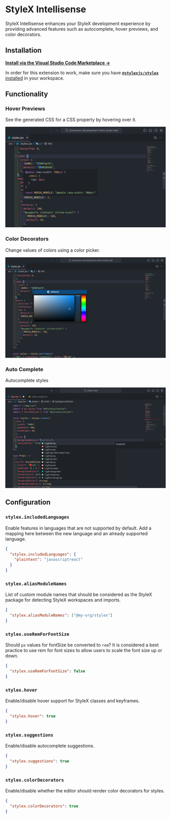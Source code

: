 # StyleX Intellisense

StyleX Intellisense enhances your StyleX development experience by providing advanced features such as autocomplete, hover previews, and color decorators.

## Installation

**[Install via the Visual Studio Code Marketplace →](https://marketplace.visualstudio.com/items?itemName=yash-singh.stylex)**

In order for this extension to work, make sure you have [**`@stylexjs/stylex`** installed](https://stylexjs.com/docs/learn/installation/) in your workspace.

## Functionality

### Hover Previews

See the generated CSS for a CSS property by hovering over it.

![Hover Preview](./assets/hover-preview.png)

### Color Decorators

Change values of colors using a color picker.

![Color Picker](./assets/color-picker.png)

### Auto Complete

Autocomplete styles

![Autocomplete](./assets/autocomplete.png)

## Configuration

### `stylex.includedLanguages`

Enable features in languages that are not supported by default. Add a mapping here between the new language and an already supported language.

```json
{
  "stylex.includedLanguages": {
    "plaintext": "javascriptreact"
  }
}
```

### `stylex.aliasModuleNames`

List of custom module names that should be considered as the StyleX package for detecting StyleX workspaces and imports.

```json
{
  "stylex.aliasModuleNames": ["@my-org/stylex"]
}
```

### `stylex.useRemForFontSize`

Should `px` values for fontSize be converted to `rem`? It is considered a best practice to use rem for font sizes to allow users to scale the font size up or down.

```json
{
  "stylex.useRemForFontSize": false
}
```

### `stylex.hover`

Enable/disable hover support for StyleX classes and keyframes.

```json
{
  "stylex.hover": true
}
```

### `stylex.suggestions`

Enable/disable autocomplete suggestions.

```json
{
  "stylex.suggestions": true
}
```

### `stylex.colorDecorators`

Enable/disable whether the editor should render color decorators for styles.

```json
{
  "stylex.colorDecorators": true
}
```
